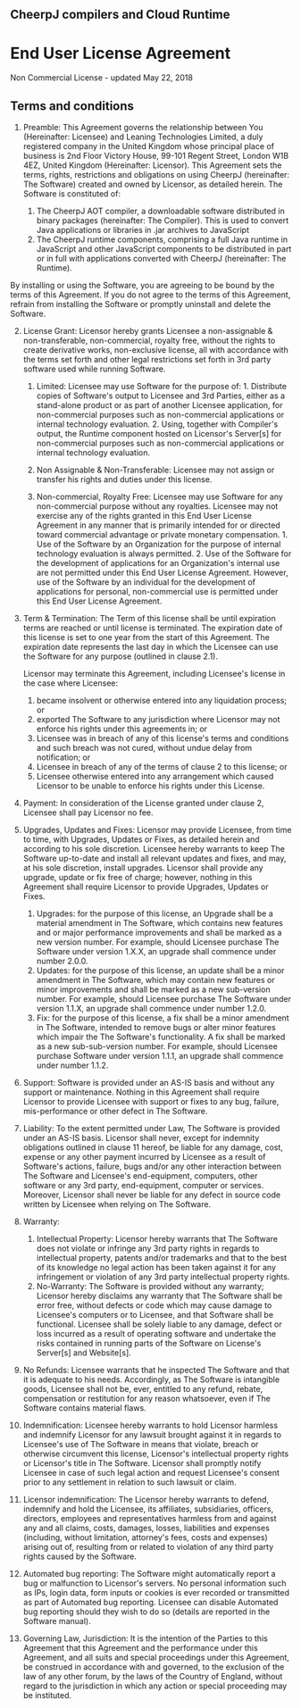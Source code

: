 ## CheerpJ compilers and Cloud Runtime

# End User License Agreement

Non Commercial License - updated May 22, 2018

## Terms and conditions

1. Preamble: This Agreement governs the relationship between You (Hereinafter: Licensee) and Leaning Technologies Limited, a duly registered company in the United Kingdom whose principal place of business is 2nd Floor Victory House, 99-101 Regent Street, London W1B 4EZ, United Kingdom (Hereinafter: Licensor).
This Agreement sets the terms, rights, restrictions and obligations on using CheerpJ (hereinafter: The Software) created and owned by Licensor, as detailed herein. The Software is constituted of:

    1. The CheerpJ AOT compiler, a downloadable software distributed in binary packages (hereinafter: The Compiler). This is used to convert Java applications or libraries in .jar archives to JavaScript
    2. The CheerpJ runtime components, comprising a full Java runtime in JavaScript and other JavaScript components to be distributed in part or in full with applications converted with CheerpJ (hereinafter: The Runtime).

By installing or using the Software, you are agreeing to be bound by the terms of this Agreement. If you do not agree to the terms of this Agreement, refrain from installing the Software or promptly uninstall and delete the Software.

2. License Grant: Licensor hereby grants Licensee a non-assignable & non-transferable, non-commercial, royalty free, without the rights to create derivative works, non-exclusive license, all with accordance with the terms set forth and other legal restrictions set forth in 3rd party software used while running Software.
	1.	Limited: Licensee may use Software for the purpose of:
       1.	Distribute copies of Software's output to Licensee and 3rd Parties, either as a stand-alone product or as part of another Licensee application, for non-commercial purposes such as non-commercial applications or internal technology evaluation.
       2.	Using, together with Compiler\'s output, the Runtime component hosted on Licensor's Server[s] for non-commercial purposes such as non-commercial applications or internal technology evaluation.
  	2.	Non Assignable & Non-Transferable: Licensee may not assign or transfer his rights and duties under this license.

	3.	Non-commercial, Royalty Free: Licensee may use Software for any non-commercial purpose without any royalties. Licensee may not exercise any of the rights granted in this End User License Agreement in any manner that is primarily intended for or directed toward commercial advantage or private monetary compensation.
       1.	Use of the Software by an Organization for the purpose of internal technology evaluation is always permitted.
       2.	Use of the Software for the development of applications for an Organization's internal use are not permitted under this End User License Agreement. However, use of the Software by an individual for the development of applications for personal, non-commercial use is permitted under this End User License Agreement.

3.	Term & Termination: The Term of this license shall be until expiration terms are reached or until license is terminated. The expiration date of this license is set to one year from the start of this Agreement. The expiration date represents the last day in which the Licensee can use the Software for any purpose (outlined in clause 2.1).

    Licensor may terminate this Agreement, including Licensee's license in the case where Licensee:

	1.	became insolvent or otherwise entered into any liquidation process; or
	2.	exported The Software to any jurisdiction where Licensor may not enforce his rights under this agreements in; or
	3.	Licensee was in breach of any of this license's terms and conditions and such breach was not cured, without undue delay from notification; or
	4.	Licensee in breach of any of the terms of clause 2 to this license; or
	5.	Licensee otherwise entered into any arrangement which caused Licensor to be unable to enforce his rights under this License.

4.	Payment: In consideration of the License granted under clause 2, Licensee shall pay Licensor no fee.

5.	Upgrades, Updates and Fixes: Licensor may provide Licensee, from time to time, with Upgrades, Updates or Fixes, as detailed herein and according to his sole discretion. Licensee hereby warrants to keep The Software up-to-date and install all relevant updates and fixes, and may, at his sole discretion, install upgrades. Licensor shall provide any upgrade, update or fix free of charge; however, nothing in this Agreement shall require Licensor to provide Upgrades, Updates or Fixes.

	1.	Upgrades: for the purpose of this license, an Upgrade shall be a material amendment in The Software, which contains new features and or major performance improvements and shall be marked as a new version number. For example, should Licensee purchase The Software under version 1.X.X, an upgrade shall commence under number 2.0.0.
	2.	Updates: for the purpose of this license, an update shall be a minor amendment in The Software, which may contain new features or minor improvements and shall be marked as a new sub-version number. For example, should Licensee purchase The Software under version 1.1.X, an upgrade shall commence under number 1.2.0.
	3.	Fix: for the purpose of this license, a fix shall be a minor amendment in The Software, intended to 	remove bugs or alter minor features which impair the The Software's functionality. A fix shall be marked as a new sub-sub-version number. For example, should Licensee purchase Software under version 1.1.1, an upgrade shall commence under number 1.1.2.

6.	Support: Software is provided under an AS-IS basis and without any support or maintenance. Nothing in this Agreement shall require Licensor to provide Licensee with support or fixes to any bug, failure, mis-performance or other defect in The Software.

7.	Liability:  To the extent permitted under Law, The Software is provided under an AS-IS basis. Licensor shall never, except for indemnity obligations outlined in clause 11 hereof, be liable for any damage, cost, expense or any other payment incurred by Licensee as a result of Software's actions, failure, bugs and/or any other interaction between The Software and Licensee's end-equipment, computers, other software or any 3rd party, end-equipment, computer or services.  Moreover, Licensor shall never be liable for any defect in source code written by Licensee when relying on The Software.

8.	Warranty:  

	1.	Intellectual Property: Licensor hereby warrants that The Software does not violate or infringe any 3rd party rights in regards to intellectual property, patents and/or trademarks and that to the best of its knowledge no legal action has been taken against it for any infringement or violation of any 3rd party intellectual property rights.
	2.	No-Warranty: The Software is provided without any warranty; Licensor hereby disclaims any warranty that The Software shall be error free, without defects or code which may cause damage to Licensee's computers or to Licensee, and that Software shall be functional. Licensee shall be solely liable to any damage, defect or loss incurred as a result of operating software and undertake the risks contained in running parts of the Software on License's Server[s] and Website[s].

9.	No Refunds: Licensee warrants that he inspected The Software and that it is adequate to his needs. Accordingly, as The Software is intangible goods, Licensee shall not be, ever, entitled to any refund, rebate, compensation or restitution for any reason whatsoever, even if The Software contains material flaws.

10.	Indemnification: Licensee hereby warrants to hold Licensor harmless and indemnify Licensor for any lawsuit brought against it in regards to Licensee's use of The Software in means that violate, breach or otherwise circumvent this license, Licensor's intellectual property rights or Licensor's title in The Software. Licensor shall promptly notify Licensee in case of such legal action and request Licensee's consent prior to any settlement in relation to such lawsuit or claim.

11.	Licensor indemnification: The Licensor hereby warrants to defend, indemnify and hold the Licensee, its affiliates, subsidiaries, officers, directors, employees and representatives harmless from and against any and all claims, costs, damages, losses, liabilities and expenses (including, without limitation, attorney's fees, costs and expenses) arising out of, resulting from or related to violation of any third party rights caused by the Software.

12. Automated bug reporting: The Software might automatically report a bug or malfunction to Licensor's servers. No personal information such as IPs, login data, form inputs or cookies is ever recorded or transmitted as part of Automated bug reporting. Licensee can disable Automated bug reporting should they wish to do so (details are reported in the Software manual). 

13.	Governing Law, Jurisdiction: It is the intention of the Parties to this Agreement that this Agreement and the performance under this Agreement, and all suits and special proceedings under this Agreement, be construed in accordance with and governed, to the exclusion of the law of any other forum, by the laws of the Country of England, without regard to the jurisdiction in which any action or special proceeding may be instituted.
